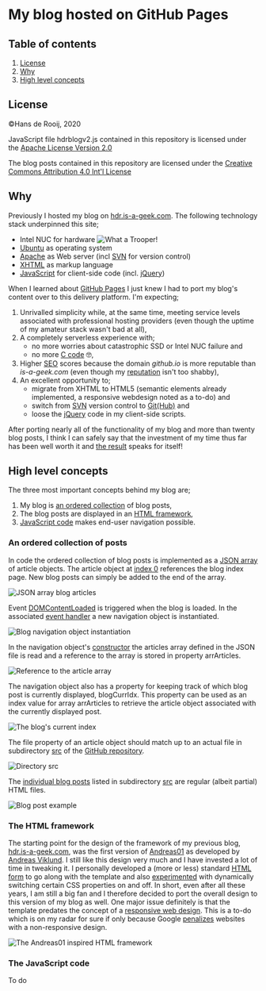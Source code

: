 # My blog hosted on GitHub Pages

## Table of contents
1. [License](#license)
2. [Why](#why)
3. [High level concepts](#high-level-concepts)

## License
©Hans de Rooij, 2020

JavaScript file hdrblogv2.js contained in this repository is licensed under the [Apache License Version 2.0](https://raw.githubusercontent.com/hdr1001/blog/master/js/LICENSE-2.0.txt)

The blog posts contained in this repository are licensed under the [Creative Commons Attribution 4.0 Int'l License](https://creativecommons.org/licenses/by/4.0/)

## Why

 Previously I hosted my blog on [hdr.is-a-geek.com](https://hdr.is-a-geek.com "HdR is a geek"). The following technology stack underpinned this site;

- Intel NUC for hardware ![What a Trooper!](https://github.com/hdr1001/blog/raw/master/assets/imgs/BubbleBoyII.jpg "My Intel NUC marches on (& on)")
- [Ubuntu](https://hdr1001.github.io/blog/?content=ubuntu.html "I ❤ Ubuntu") as operating system
- [Apache](https://hdr1001.github.io/blog/?content=apache_httpd.html "I ❤ Apache") as Web server (incl [SVN](https://subversion.apache.org/ "Apache Subversion") for version control) 
- [XHTML](https://bit.ly/3ngTG7h, "XHTML Markup Validation Service") as markup language
- [JavaScript](https://hdr.is-a-geek.com/svn/blog/js/a2blog_main.js "In hindsight, jQuery code is ugly") for client-side code (incl. [jQuery](https://jquery.com/ "A fast, small, and feature-rich JavaScript library")) 

When I learned about [GitHub Pages](https://pages.github.com/ "GitHub Pages") I just knew I had to port my blog's content over to this delivery platform. I'm expecting; 

1. Unrivalled simplicity while, at the same time, meeting service levels associated with professional hosting providers (even though the uptime of my amateur stack wasn't bad at all),
2. A completely serverless experience with;
   - no more worries about catastrophic SSD or Intel NUC failure and
   - no more [C code](https://hdr.is-a-geek.com/svn/blog/c/a2blog_main.c "Apache module code") 🤓,
3. Higher [SEO](https://marketbusinessnews.com/financial-glossary/search-engine-optimization-seo/ "Search Engine Optimization") scores because the domain *github.io* is more reputable than *is-a-geek.com* (even though my [reputation](https://talosintelligence.com/reputation_center/lookup?search=https%3A%2F%2Fhdr.is-a-geek.com "Talos intelligence") isn't too shabby),
4. An excellent opportunity to;
   - migrate from XHTML to HTML5 (semantic elements already implemented, a responsive webdesign noted as a to-do) and
   - switch from [SVN](https://hdr.is-a-geek.com/svn/blog/ "Previous blog code") version control to [Git(Hub)](https://github.com/hdr1001/blog "Latest version of my blog code") and
   - loose the [jQuery](http://youmightnotneedjquery.com/ "Do you actually need jQuery?") code in my client-side scripts.

After porting nearly all of the functionality of my blog and more than twenty blog posts, I think I can safely say that the investment of my time thus far has been well worth it and [the result](https://hdr1001.github.io/blog/ "Blog Hans de Rooij") speaks for itself!

## High level concepts

The three most important concepts behind my blog are;

1. My blog is [an ordered collection](#an-ordered-collection-of-posts) of blog posts,
2. The blog posts are displayed in an [HTML framework](#the-html-framework),
3. [JavaScript code](#the-javascript-code) makes end-user navigation possible.

### An ordered collection of posts

In code the ordered collection of blog posts is implemented as a [JSON array](https://hdr1001.github.io/blog/js/blog_articles.json "JSON array blog articles") of article objects. The article object at [index 0](https://hdr1001.github.io/blog/?content=0 "Blog index") references the blog index page. New blog posts can simply be added to the end of the array.

![JSON array blog articles](https://github.com/hdr1001/blog/raw/master/assets/imgs/blog_articles.png "Blog articles ordered in a JSON array")

Event [DOMContentLoaded](https://developer.mozilla.org/en-US/docs/Web/API/Document/DOMContentLoaded_event "Document event DOMContentLoaded") is triggered when the blog is loaded. In the associated [event handler](https://hdr1001.github.io/blog/js/hdrblogv2.js "Arrow function for handling the DOMContentLoaded event") a new navigation object is instantiated.

![Blog navigation object instantiation](https://github.com/hdr1001/blog/raw/master/assets/imgs/dom_content_loaded.png "Event handler DOMContentLoaded")

In the navigation object's [constructor](https://github.com/hdr1001/blog/blob/master/js/hdrblogv2.js "Constructor function of the BlogNav object") the articles array defined in the JSON file is read and a reference to the array is stored in property arrArticles.

![Reference to the article array](https://github.com/hdr1001/blog/raw/master/assets/imgs/artcl_arr_ref.png "Set the article array reference")

The navigation object also has a property for keeping track of which blog post is currently displayed, blogCurrIdx. This property can be used as an index value for array arrArticles to retrieve the article object associated with the currently displayed post.

![The blog's current index](https://github.com/hdr1001/blog/raw/master/assets/imgs/blog_curr_idx.png "Set the current index")

The file property of an article object should match up to an actual file in subdirectory [src](https://github.com/hdr1001/blog/tree/master/src "All blog posts are stored in directory src") of the [GitHub repository](https://github.com/hdr1001/blog "GitHub repository blog").

![Directory src](https://github.com/hdr1001/blog/raw/master/assets/imgs/posts_on_gh.png "The blog posts as available in directory src")

The [individual blog posts](https://github.com/hdr1001/blog/blob/master/src/blog_ghp_pt1.html "Example blog post") listed in subdirectory [src](https://github.com/hdr1001/blog/tree/master/src "All blog posts are stored in directory src") are regular (albeit partial) HTML files.

![Blog post example](https://github.com/hdr1001/blog/raw/master/assets/imgs/blog_post_html.png "Blog posts are HTML files")

### The HTML framework

The starting point for the design of the framework of my previous blog, [hdr.is-a-geek.com](https://hdr.is-a-geek.com "my previous blog"), was the first version of [Andreas01](https://andreasviklund.com/files/demo/andreas01/ "A simple & clean multi-layout XHTML/CSS template") as developed by [Andreas Viklund](https://www.linkedin.com/in/viklundandreas/ "Andreas Viklund on LinkedIn"). I still like this design very much and I have invested a lot of time in tweaking it. I personally developed a (more or less) standard [HTML form](http://hdr.is-a-geek.com/dev/cheat/xhtml_css/form.html "XHTML form basics cheat sheet") to go along with the template and also [experimented](https://hdr.is-a-geek.com/dev/cheat/test/js_css.html "JavaScript CSS scripting") with dynamically switching certain CSS properties on and off. In short, even after all these years, I am still a big fan and I therefore decided to port the overall design to this version of my blog as well. One major issue definitely is that the template predates the concept of a [responsive web design](https://web.dev/responsive-web-design-basics/ "Responsive web design basics"). This is a to-do which is on my radar for sure if only because Google [penalizes](https://webmasters.googleblog.com/2018/03/rolling-out-mobile-first-indexing.html "mobile-first indexing") websites with a non-responsive design.

![The Andreas01 inspired HTML framework](https://github.com/hdr1001/blog/raw/master/assets/imgs/html_blog_frmwk.png "Blog posts are displayed in a framework")

### The JavaScript code

To do
